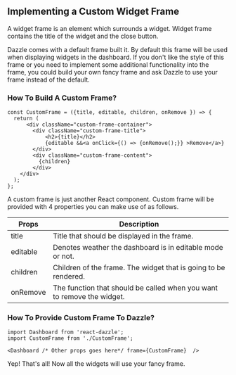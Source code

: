 ## Implementing a Custom Widget Frame
A widget frame is an element which surrounds a widget. Widget frame contains the title of the widget and the close button.

Dazzle comes with a default frame built it. By default this frame will be used when displaying widgets in the dashboard. If you don't like the style of this frame or you need to implement some additional functionality into the frame, you could build your own fancy frame and ask Dazzle to use your frame instead of the default.

### How To Build A Custom Frame?

```
const CustomFrame = ({title, editable, children, onRemove }) => {
  return (
      <div className="custom-frame-container">
        <div className="custom-frame-title">
            <h2>{title}</h2>
            {editable &&<a onClick={() => {onRemove();}} >Remove</a>}
        </div>
        <div className="custom-frame-content">
          {children}
        </div>
    </div>
  );
};
```

A custom frame is just another React component. Custom frame will be provided with 4 properties you can make use of as follows.

| Props | Description |
| --- | --- |
|title | Title that should be displayed in the frame.|
|editable | Denotes weather the dashboard is in editable mode or not. |
|children | Children of the frame. The widget that is going to be rendered. |
|onRemove | The function that should be called when you want to remove the widget. |

### How To Provide Custom Frame To Dazzle?
```
import Dashboard from 'react-dazzle';
import CustomFrame from './CustomFrame';

<Dashboard /* Other props goes here*/ frame={CustomFrame}  />
```

Yep! That's all! Now all the widgets will use your fancy frame.
